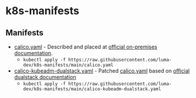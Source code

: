 # k8s-manifests

## Manifests

- [calico.yaml](./calico.yaml) - Described and placed at [official on-premises documentation](https://docs.projectcalico.org/getting-started/kubernetes/self-managed-onprem/onpremises).
  - `kubectl apply -f https://raw.githubusercontent.com/luma-dev/k8s-manifests/main/calico.yaml`
- [calico-kubeadm-dualstack.yaml](./calico-kubeadm-dualstack.yaml) - Patched [calico.yaml](./calico.yaml) based on [official dualstack documentation](https://docs.projectcalico.org/networking/ipv6#enable-dual-stack)
  - `kubectl apply -f https://raw.githubusercontent.com/luma-dev/k8s-manifests/main/calico-kubeadm-dualstack.yaml`
